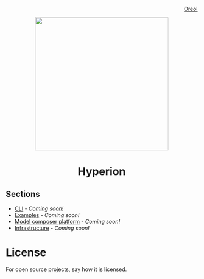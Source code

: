 <p align="right">
<a href="https://www.oreol.ch">Oreol</a>
</p>

<p align="center">
<img src="https://systems.ethz.ch/_jcr_content/orgbox/image.imageformat.logo.1091186870.svg" align="center" width="350">
</p>

<h1 align="center">
  Hyperion
</h1>

## Sections
* [CLI](./CLI/README.md#cli) - *Coming soon!*
* [Examples](/examples/README.md#examples) - *Coming soon!*
* [Model composer platform](https://www.amd-haccs.io/get-started.html)  - *Coming soon!*
* [Infrastructure](docs/infrastructure.md#infrastructure) - *Coming soon!*

# License
For open source projects, say how it is licensed.